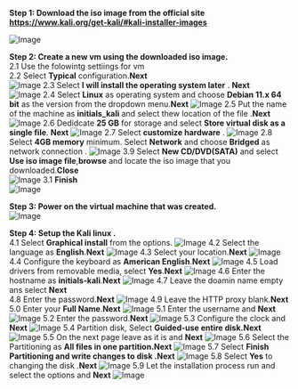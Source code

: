 **Step 1: Download the iso image from the official site https://www.kali.org/get-kali/#kali-installer-images**

![Image](https://github.com/user-attachments/assets/f707939e-cc28-4262-95fe-1df34c12ded3)

**Step 2: Create a new vm using the downloaded iso image.<br>** 
      2.1 Use the folowintg settiings for vm  
      2.2 Select **Typical** configuration.**Next**      
![Image](https://github.com/user-attachments/assets/9ed1bc69-9686-4d32-9778-2f0aec55c400)
      2.3 Select **I will install the operating system later** . **Next**  
![Image](https://github.com/user-attachments/assets/07415f2a-17a8-468d-b93d-083c828e3e92)
      2.4 Select **Linux** as operating system and choose **Debian 11.x 64 bit**  as the version from the dropdown menu.**Next**
![Image](https://github.com/user-attachments/assets/87d2a0a0-3fae-4552-aa9c-d93110190226)
      2.5 Put the name of the machine as **initials_kali** and select thew location of the file .**Next**
![Image](https://github.com/user-attachments/assets/69bbfaee-92d1-490c-8935-5220d720a71a)
      2.6 Dedidcate **25 GB** for storage and select **Store virtual disk as a single file**. **Next**
![Image](https://github.com/user-attachments/assets/618cde82-880c-4a2c-8984-2dad9e0ec8b8)
      2.7 Select **customize hardware** .
![Image](https://github.com/user-attachments/assets/fb542b20-49be-41c4-a8f1-394c63c50662)
      2.8 Select **4GB memory** minimum. Select **Network** and choose **Bridged** as network connection .
![Image](https://github.com/user-attachments/assets/b1ba9391-b042-4928-9bcf-6f25a1909d1a)
      3.9 Select **New CD/DVD(SATA)** and select **Use iso image file**,**browse** and locate the iso image that you downloaded.**Close**      
![Image](https://github.com/user-attachments/assets/f6cb65f7-c2e8-4239-8db3-e5e10c0c6e82)
      3.1 **Finish**<br>
![Image](https://github.com/user-attachments/assets/25b33667-a2b8-493d-a239-3093b6d21feb)

**Step 3: Power on the virtual machine that was created.<br>** 
![Image](https://github.com/user-attachments/assets/c04ab5f7-ddf4-4765-a5db-010e1c055eca)

**Step 4: Setup the Kali linux .<br>** 
      4.1 Select **Graphical install** from the options.
![Image](https://github.com/user-attachments/assets/f73e42ba-5fd2-4b2d-bd97-7d580397f59b)
      4.2 Select the language as **English**.**Next**
![Image](https://github.com/user-attachments/assets/9fe9b8ed-49ed-4426-8d86-b8d0f85b652a)
      4.3 Select your location.**Next**
![Image](https://github.com/user-attachments/assets/ecfd78db-6707-45d5-804e-aa11a74824e6)
      4.4 Configure the keyboard as **American English**.**Next**
![Image](https://github.com/user-attachments/assets/8fa89990-35f0-4bb8-b18b-47edbf85d55b)
      4.5 Load drivers from removable media, select **Yes**.**Next**
![Image](https://github.com/user-attachments/assets/b2e1ab35-9caa-4072-9a5f-01f350c90843)
      4.6 Enter the hostname as **initials-kali**.**Next**
![Image](https://github.com/user-attachments/assets/5a0bf8d7-f94c-464b-bca7-f65b377d4afa)
      4.7 Leave the doamin name empty ans select **Next**<br>
      4.8 Enter the password.**Next**
![Image](https://github.com/user-attachments/assets/6e9eb317-bb46-4938-b275-01532415c8cf)
      4.9 Leave the HTTP proxy blank.**Next**<br>
      5.0 Enter your **Full Name**.**Next**
![Image](https://github.com/user-attachments/assets/a2bc9fc1-234f-4fee-9a14-61a11964231a)
      5.1 Enter the username and **Next**
![Image](https://github.com/user-attachments/assets/7643b21c-eba7-4446-9d99-aa4067bf9e85)
      5.2 Enter the password.**Next**
![Image](https://github.com/user-attachments/assets/a05a5482-7cb9-4f69-a89b-15d24b6ff43a)
      5.3 Configure the clock and **Next**
![Image](https://github.com/user-attachments/assets/ee8c3f38-f159-4b3b-a335-9b0a8ca39394)
      5.4 Partition disk, Select **Guided-use entire disk.Next**
![Image](https://github.com/user-attachments/assets/eb8477b9-0ef3-40ca-9f45-9d7643d412e9)
      5.5 On the next page leave as it is and  **Next**
![Image](https://github.com/user-attachments/assets/edc31016-0695-4ba2-9af8-f761c1a2db43)
      5.6 Select the Partitioning as **All files in one partition.Next**
![Image](https://github.com/user-attachments/assets/41ca1009-de41-40a2-a1bc-b79c73632873)
      5.7 Select **Finish Partitioning and write changes to disk .Next**
![Image](https://github.com/user-attachments/assets/660333a0-08bd-41be-b6ca-04e25d485be2)
      5.8 Select **Yes** to changing the disk .**Next**
![Image](https://github.com/user-attachments/assets/d8476aa8-dd21-4a36-a9d1-0e3f1d8513c7)
      5.9 Let the installation process run and select the options and **Next**
![Image](https://github.com/user-attachments/assets/f4b18f95-16c9-40ba-9b10-e84aa64f1622)
